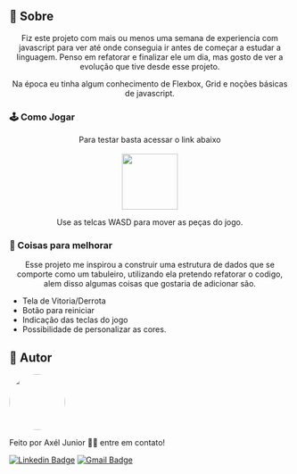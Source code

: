 <h2>🔖 Sobre</h2>
<p align="center">Fiz este projeto com mais ou menos uma semana de experiencia com javascript para ver até onde conseguia ir antes de começar a estudar a linguagem.
                  Penso em refatorar e finalizar ele um dia, mas gosto de ver a evolução que tive desde esse projeto.</p>
<p align="center">Na época eu tinha algum conhecimento de Flexbox, Grid e noções básicas de javascript.</p>

<h3>🕹 Como Jogar</h2>
<p align="center">Para testar basta acessar o link abaixo <br><br>
<a href="https://axeljunior.github.io/2048-js/">
  <img width="100px alt="GitHub last commit" src="https://img.shields.io/badge/2048-Play-blueviolet">
</a>
<p align="center">Use as telcas WASD para mover as peças do jogo.</p>
  
</p>

<h3>🧠 Coisas para melhorar</h2>
<p align="center">Esse projeto me inspirou a construir uma estrutura de dados que se comporte como um tabuleiro, utilizando ela pretendo refatorar o codigo, alem disso
                  algumas coisas que gostaria de adicionar são.</p>

* Tela de Vitoria/Derrota
* Botão para reiniciar
* Indicação das teclas do jogo
* Possibilidade de personalizar as cores.

<h2>👾 Autor</h2>

<img style="border-radius: 50%;" src="https://avatars.githubusercontent.com/u/57641489?v=4" width="100px;" alt=""/>

Feito por Axél Junior 👋🏽 entre em contato!

[![Linkedin Badge](https://img.shields.io/badge/-Axel-júnior?style=flat-square&logo=Linkedin&logoColor=white&link=https://www.linkedin.com/in/axel-júnior/)](https://www.linkedin.com/in/axel-júnior/) 
[![Gmail Badge](https://img.shields.io/badge/-alexandre_junior@id.uff.br-c14438?style=flat-square&logo=Gmail&logoColor=white&link=mailto:alexandre_junior@id.uff.br)](mailto:alexandre_junior@id.uff.br)

